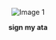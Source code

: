 
<p align="center">
  <img src="https://files.catbox.moe/8a0voj.png" alt="Image 1">
<p align="center">
  <strong>sign my ata</strong></p>



